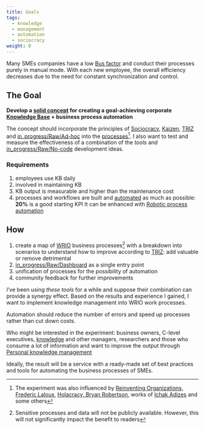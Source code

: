 ```yaml
---
title: Goals
tags:
  - knowledge
  - management
  - automation
  - sociocracy
weight: 0
---
```


Many SMEs companies have a low [Bus factor](https://en.wikipedia.org/wiki/Bus_factor) and conduct their processes purely in manual mode.
With each new employee, the overall efficiency decreases due to the need for constant synchronization and control.

## The Goal

**Develop a [solid concept](Knowledge%20Forging%20Methodology.md) for creating a goal-achieving corporate [Knowledge Base](Knowledge%20Base.md) + business process automation**

The concept should incorporate the principles of [Sociocracy](in_progress\Raw\Sociocracy.%20Dynamic%20gavernance.md), [Kaizen](https://en.wikipedia.org/wiki/Kaizen), [TRIZ](https://en.wikipedia.org/wiki/TRIZ) and [in_progress/Raw/Ad-hoc](in_progress\Raw\Ad-hoc.md) into the [processes](in_progress\MoCB.%20Processes.md)[^202207301546-1]. 
I also want to test and measure the effectiveness of a combination of the *tools* and [in_progress/Raw/No-code](in_progress\Raw\No-code.md) development ideas.

[^202207301546-1]: The experiment was also influenced by [Reinventing Organizations, Frederic Laloux](https://www.reinventingorganizations.com/), [Holacracy, Bryan Robertson](https://holacracy.org), works of [Ichak Adizes](https://en.wikipedia.org/wiki/Ichak_Adizes) and some others

### Requirements

1. employees use KB daily
1. involved in maintaining KB
1. KB output is measurable and higher than the maintenance cost
1. processes and workflows are built and [automated](in_progress\Raw\Automation.md) as much as possible: **20%** is a good starting KPI
   It can be enhanced with [Robotic process automation](https://en.wikipedia.org/wiki/Robotic_process_automation)

## How

1. create a map of [WRIO](https://wr.io/) business processes[^202207302249-1] with a breakdown into scenarios to understand how to improve according to [TRIZ](https://en.wikipedia.org/wiki/TRIZ): add valuable or remove detrimental
1. [in_progress/Raw/Dashboard](in_progress\Raw\Dashboard.md) as a single entry point
1. unification of processes for the possibility of automation
1. community feedback for further improvements

[^202207302249-1]: Sensitive processes and data will not be publicly available. However, this will not significantly impact the benefit to readers

I’ve been using *these tools* for a while and suppose their combination can provide a synergy effect. Based on the results and experience I gained, I want to implement knowledge management into WRIO work processes.

Automation should reduce the number of errors and speed up processes rather than cut down costs.

Who might be interested in the experiment: business owners, C-level executives, [knowledge](in_progress\Raw\Role.%20Knowledge%20manager.md) and other managers, researchers and those who consume a lot of information and want to improve the output through [Personal knowledge management](https://en.wikipedia.org/wiki/Personal_knowledge_management)

Ideally, the result will be a service with a ready-made set of best practices and tools for automating the business processes of SMEs.
